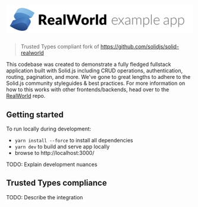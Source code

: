 # ![RealWorld Example App](logo.png)

> Trusted Types compliant fork of https://github.com/solidjs/solid-realworld

This codebase was created to demonstrate a fully fledged fullstack application built with Solid.js including CRUD
operations, authentication, routing, pagination, and more. We've gone to great lengths to adhere to the Solid.js
community styleguides & best practices. For more information on how to this works with other frontends/backends, head
over to the [RealWorld](https://github.com/gothinkster/realworld) repo.

## Getting started

To run locally during development:

- `yarn install --force` to install all dependencies
- `yarn dev` to build and serve app locally
- browse to http://localhost:3000/

TODO: Explain development nuances

## Trusted Types compliance

TODO: Describe the integration
